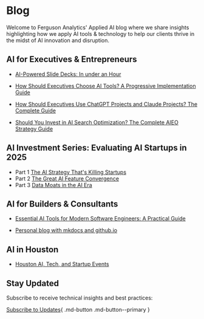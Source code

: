 # Blog

Welcome to Ferguson Analytics' Applied AI blog where we share insights highlighting how we apply AI tools & technology to help our clients thrive in the midst of AI innovation and disruption.

## AI for Executives & Entrepreneurs

- [AI-Powered Slide Decks: In under an Hour](./posts/ai-slides-guide.md)

- [How Should Executives Choose AI Tools? A Progressive Implementation Guide](./posts/exec-ai-tools-guide.md)

- [How Should Executives Use ChatGPT Projects and Claude Projects? The Complete Guide](./posts/chatgpt-claude-projects.md)

- [Should You Invest in AI Search Optimization? The Complete AIEO Strategy Guide](./posts/aieo-search-guide.md)

## AI Investment Series: Evaluating AI Startups in 2025

- Part 1 [The AI Strategy That's Killing Startups](./posts/ai-models-startups.md) 
- Part 2 [The Great AI Feature Convergence](./posts/ai-feature-convergence.md)
- Part 3 [Data Moats in the AI Era](./posts/ai-data-moats.md)

## AI for Builders & Consultants

- [Essential AI Tools for Modern Software Engineers: A Practical Guide](./posts/dev-ai-tools-guide.md)

- [Personal blog with mkdocs and github.io](./posts/mkdocs-blog-guide.md)

## AI in Houston

- [Houston AI, Tech, and Startup Events](./posts/houston-ai-events.md) 

## Stay Updated

Subscribe to receive technical insights and best practices:

[Subscribe to Updates](https://ksferguson.kit.com/4e9ab54dc9){ .md-button .md-button--primary }
